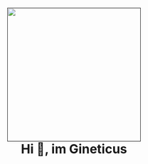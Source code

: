 <h1 align=center>
  <br>
  <a href=""><img src="https://i.ibb.co/rw9LxYG/Untitled-1.png" width=300></a>
  <br>
  Hi 👋, im Gineticus
</h1>

